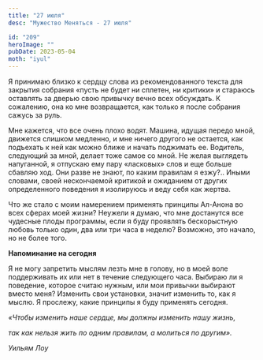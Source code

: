 ```yaml
---
title: "27 июля"
desc: "Мужество Меняться - 27 июля"

id: "209"
heroImage: ""
pubDate: 2023-05-04
moth: "iyul"
---
```


Я принимаю близко к сердцу слова из рекомендованного текста для закрытия
собрания «пусть не будет ни сплетен, ни критики» и стараюсь оставлять за
дверью свою привычку вечно всех обсуждать. К сожалению, она ко мне
возвращается, как только я после собрания сажусь за руль.

Мне кажется, что все очень плохо водят. Машина, идущая передо мной, движется
слишком медленно, и мне ничего другого не остается, как подъехать к ней как
можно ближе и начать поджимать ее. Водитель, следующий за мной, делает тоже
самое со мной. Не желая выглядеть напуганной, я отпускаю ему пару «ласковых»
слов и еще больше сбавляю ход. Они разве не знают, по каким правилам я езжу?..
Иными словами, своей нескончаемой критикой и ожиданием от других определенного
поведения я изолируюсь и веду себя как жертва.

Что же стало с моим намерением применять принципы Ал-Анона во всех сферах моей
жизни? Неужели я думаю, что мне достанутся все чудесные плоды программы, если
я буду проявлять бескорыстную любовь только один, два или три часа в неделю?
Возможно, это начало, но не более того.

**Напоминание на сегодня**

Я не могу запретить мыслям лезть мне в голову, но в моей воле поддерживать их
или нет в течение следующего часа. Выбираю ли я поведение, которое считаю
нужным, или мои привычки выбирают вместо меня? Изменить свои установки, значит
изменить то, как я мыслю. Я прослежу, какие принципы я буду применять сегодня.

_«Чтобы изменить наше сердце, мы должны изменить нашу жизнь,_

_так как нельзя жить по одним правилам, а молиться по другим»._

_Уильям Лоу_
